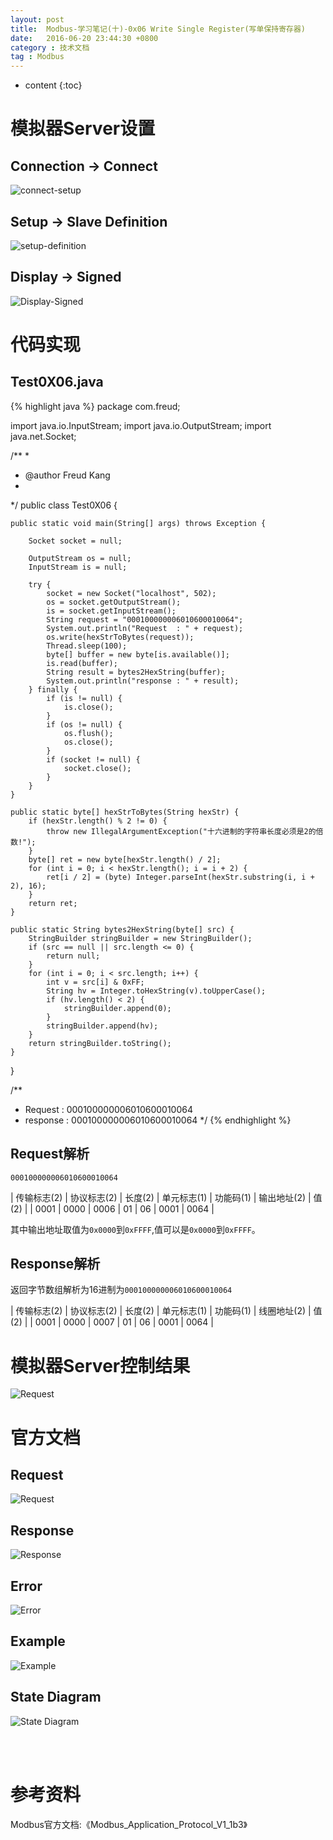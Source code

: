 ```yaml
---
layout: post
title:  Modbus-学习笔记(十)-0x06 Write Single Register(写单保持寄存器)
date:   2016-06-20 23:44:30 +0800
category : 技术文档
tag : Modbus
---
```


* content
{:toc}



模拟器Server设置
=============================

Connection -> Connect
-----------------------------

![connect-setup](/images/blog/modbus/modbus-05-06-Write-Single-Register/06-modbus-slave-connect-setup.png)

Setup -> Slave Definition
-----------------------------

![setup-definition](/images/blog/modbus/modbus-05-06-Write-Single-Register/07-modbus-slave-setup-definition.png)

Display -> Signed
-----------------------------

![Display-Signed](/images/blog/modbus/modbus-05-06-Write-Single-Register/08-modbus-slave-data-type-setup.png)


代码实现
=============================

Test0X06.java
-----------------------------

{% highlight java %}
package com.freud;

import java.io.InputStream;
import java.io.OutputStream;
import java.net.Socket;

/**
 * 
 * @author Freud Kang
 *
 */
public class Test0X06 {

	public static void main(String[] args) throws Exception {

		Socket socket = null;

		OutputStream os = null;
		InputStream is = null;

		try {
			socket = new Socket("localhost", 502);
			os = socket.getOutputStream();
			is = socket.getInputStream();
			String request = "000100000006010600010064";
			System.out.println("Request  : " + request);
			os.write(hexStrToBytes(request));
			Thread.sleep(100);
			byte[] buffer = new byte[is.available()];
			is.read(buffer);
			String result = bytes2HexString(buffer);
			System.out.println("response : " + result);
		} finally {
			if (is != null) {
				is.close();
			}
			if (os != null) {
				os.flush();
				os.close();
			}
			if (socket != null) {
				socket.close();
			}
		}
	}

	public static byte[] hexStrToBytes(String hexStr) {
		if (hexStr.length() % 2 != 0) {
			throw new IllegalArgumentException("十六进制的字符串长度必须是2的倍数!");
		}
		byte[] ret = new byte[hexStr.length() / 2];
		for (int i = 0; i < hexStr.length(); i = i + 2) {
			ret[i / 2] = (byte) Integer.parseInt(hexStr.substring(i, i + 2), 16);
		}
		return ret;
	}

	public static String bytes2HexString(byte[] src) {
		StringBuilder stringBuilder = new StringBuilder();
		if (src == null || src.length <= 0) {
			return null;
		}
		for (int i = 0; i < src.length; i++) {
			int v = src[i] & 0xFF;
			String hv = Integer.toHexString(v).toUpperCase();
			if (hv.length() < 2) {
				stringBuilder.append(0);
			}
			stringBuilder.append(hv);
		}
		return stringBuilder.toString();
	}
}

/**
 * Request  : 000100000006010600010064
 * response : 000100000006010600010064
 */
{% endhighlight %}

Request解析
-----------------------------

`000100000006010600010064`

| 传输标志(2) | 协议标志(2) | 长度(2) | 单元标志(1) | 功能码(1) | 输出地址(2) | 值(2) |
| 0001        | 0000        | 0006    | 01          | 06        | 0001        | 0064  |


其中输出地址取值为`0x0000`到`0xFFFF`,值可以是`0x0000`到`0xFFFF`。

Response解析
-----------------------------

返回字节数组解析为16进制为`000100000006010600010064`

| 传输标志(2) | 协议标志(2) | 长度(2) | 单元标志(1) | 功能码(1) | 线圈地址(2) | 值(2) |
| 0001        | 0000        | 0007    | 01          | 06        | 0001        | 0064  |


模拟器Server控制结果
=============================

![Request](/images/blog/modbus/modbus-05-06-Write-Single-Register/09-modbus-slave-control-result.png)


官方文档
=============================

Request
-----------------------------

![Request](/images/blog/modbus/modbus-05-06-Write-Single-Register/01_Request.png)

Response
-----------------------------

![Response](/images/blog/modbus/modbus-05-06-Write-Single-Register/02_Response.png)

Error
-----------------------------

![Error](/images/blog/modbus/modbus-05-06-Write-Single-Register/03_Error.png)

Example
-----------------------------

![Example](/images/blog/modbus/modbus-05-06-Write-Single-Register/04_Example.png)

State Diagram
-----------------------------

![State Diagram](/images/blog/modbus/modbus-05-06-Write-Single-Register/05_State_Diagram.png)


<br>
<br>

参考资料
================================

Modbus官方文档:《Modbus_Application_Protocol_V1_1b3》
